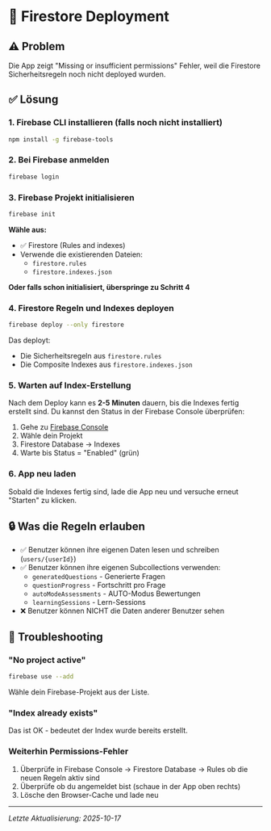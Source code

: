 # 🚀 Firestore Deployment

## ⚠️ Problem
Die App zeigt "Missing or insufficient permissions" Fehler, weil die Firestore Sicherheitsregeln noch nicht deployed wurden.

## ✅ Lösung

### 1. Firebase CLI installieren (falls noch nicht installiert)
```bash
npm install -g firebase-tools
```

### 2. Bei Firebase anmelden
```bash
firebase login
```

### 3. Firebase Projekt initialisieren
```bash
firebase init
```

**Wähle aus:**
- ✅ Firestore (Rules and indexes)
- Verwende die existierenden Dateien:
  - `firestore.rules`
  - `firestore.indexes.json`

**Oder falls schon initialisiert, überspringe zu Schritt 4**

### 4. Firestore Regeln und Indexes deployen
```bash
firebase deploy --only firestore
```

Das deployt:
- Die Sicherheitsregeln aus `firestore.rules`
- Die Composite Indexes aus `firestore.indexes.json`

### 5. Warten auf Index-Erstellung
Nach dem Deploy kann es **2-5 Minuten** dauern, bis die Indexes fertig erstellt sind.
Du kannst den Status in der Firebase Console überprüfen:
1. Gehe zu [Firebase Console](https://console.firebase.google.com)
2. Wähle dein Projekt
3. Firestore Database → Indexes
4. Warte bis Status = "Enabled" (grün)

### 6. App neu laden
Sobald die Indexes fertig sind, lade die App neu und versuche erneut "Starten" zu klicken.

## 🔒 Was die Regeln erlauben
- ✅ Benutzer können ihre eigenen Daten lesen und schreiben (`users/{userId}`)
- ✅ Benutzer können ihre eigenen Subcollections verwenden:
  - `generatedQuestions` - Generierte Fragen
  - `questionProgress` - Fortschritt pro Frage
  - `autoModeAssessments` - AUTO-Modus Bewertungen
  - `learningSessions` - Lern-Sessions
- ❌ Benutzer können NICHT die Daten anderer Benutzer sehen

## 🔧 Troubleshooting

### "No project active"
```bash
firebase use --add
```
Wähle dein Firebase-Projekt aus der Liste.

### "Index already exists"
Das ist OK - bedeutet der Index wurde bereits erstellt.

### Weiterhin Permissions-Fehler
1. Überprüfe in Firebase Console → Firestore Database → Rules ob die neuen Regeln aktiv sind
2. Überprüfe ob du angemeldet bist (schaue in der App oben rechts)
3. Lösche den Browser-Cache und lade neu

---

*Letzte Aktualisierung: 2025-10-17*
